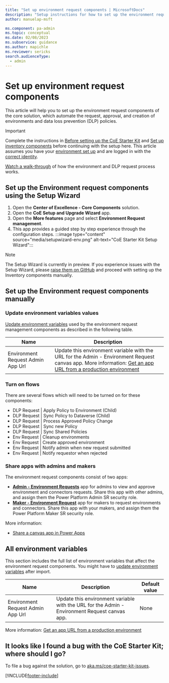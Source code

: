 ```yaml
---
title: "Set up environment request components | MicrosoftDocs"
description: "Setup instructions for how to set up the environment request components solution of the CoE Starter Kit"
author: manuelap-msft

ms.component: pa-admin
ms.topic: conceptual
ms.date: 02/08/2023
ms.subservice: guidance
ms.author: mapichle
ms.reviewer: sericks
search.audienceType: 
  - admin
---
```


# Set up environment request components

This article will help you to set up the environment request components of the core solution, which automate the request, approval, and creation of environments and data loss prevention (DLP) policies.

>[!IMPORTANT]
>Complete the instructions in [Before setting up the CoE Starter Kit](setup.md) and [Set up inventory components](setup-core-components.md) before continuing with the setup here. This article assumes you have your [environment set up](setup.md#create-your-environments) and are logged in with the [correct identity](setup.md#what-identity-should-i-install-the-coe-starter-kit-with).

[Watch a walk-through](https://www.youtube.com/watch?v=16mspbGz1zA&list=PLi9EhCY4z99W5kzaPK1np6sv6AzMQDsXG) of how the environment and DLP request process works.

## Set up the Environment request components using the Setup Wizard

1. Open the **Center of Excellence - Core Components** solution.
1. Open the **CoE Setup and Upgrade Wizard** app.
1. Open the **More features** page and select **Environment Request management**.
1. This app provides a guided step by step experience through the configuration steps.
        :::image type="content" source="media/setupwizard-env.png" alt-text="CoE Starter Kit Setup Wizard":::

>[!NOTE]
> The Setup Wizard is currently in preview. If you experience issues with the Setup Wizard, please [raise them on GitHub](https://aka.ms/coe-starter-kit-issues) and proceed with setting up the Inventory components manually.

## Set up the Environment request components manually

### Update environment variables values

[Update environment variables](faq.md#update-environment-variables) used by the environment request management components as described in the following table.

| Name | Description |
|------|---------------|
|Environment Request Admin App Url | Update this environment variable with the URL for the Admin - Environment Request canvas app. More information: [Get an app URL from a production environment](faq.md#get-a-power-apps-url-from-a-production-environment) |

### Turn on flows

There are several flows which will need to be turned on for these components:  

- DLP Request | Apply Policy to Environment (Child)
- DLP Request | Sync Policy to Dataverse (Child)
- DLP Request | Process Approved Policy Change
- DLP Request | Sync new Policy
- DLP Request | Sync Shared Policies
- Env Request | Cleanup environments
- Env Request | Create approved environment
- Env Request | Notify admin when new request submitted
- Env Request | Notify requestor when rejected

### Share apps with admins and makers

The environment request components consist of two apps:

- [**Admin - Environment Requests**](core-components.md#admin---environment-requests) app for admins to view and approve environment and connectors requests. Share this app with other admins, and assign them the Power Platform Admin SR security role.
- [**Maker - Environment Request**](core-components.md#maker---environment-requests) app for makers to request environments and connectors. Share this app with your makers, and assign them the Power Platform Maker SR security role.

More information:

- [Share a canvas app in Power Apps](faq.md#share-an-app-from-a-production-environment)

## All environment variables

This section includes the full list of environment variables that affect the environment request components. You might have to [update environment variables](faq.md#update-environment-variables) after import.

| Name                               | Description                                                                                     | Default value |
|------------------------------------|-------------------------------------------------------------------------------------------------|---------------|
| Environment Request Admin App Url | Update this environment variable with the URL for the Admin - Environment Request canvas app.  | None          |

More information: [Get an app URL from a production environment](faq.md#get-a-power-apps-url-from-a-production-environment)

## It looks like I found a bug with the CoE Starter Kit; where should I go?

To file a bug against the solution, go to [aka.ms/coe-starter-kit-issues](https://aka.ms/coe-starter-kit-issues).

[!INCLUDE[footer-include](../../includes/footer-banner.md)]
